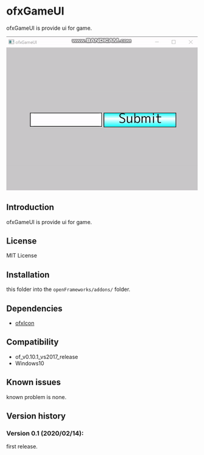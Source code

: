 ofxGameUI
=====================================

ofxGameUI is provide ui for game.

![sample](guimov.gif)

Introduction
------------
ofxGameUI is provide ui for game.

License
-------
MIT License

Installation
------------
this folder into the `openFrameworks/addons/` folder.

Dependencies
------------
* [ofxIcon](https://github.com/desktopgame/ofxIcon)

Compatibility
------------
* of_v0.10.1_vs2017_release
* Windows10

Known issues
------------
known problem is none.

Version history
------------

### Version 0.1 (2020/02/14):
first release.


